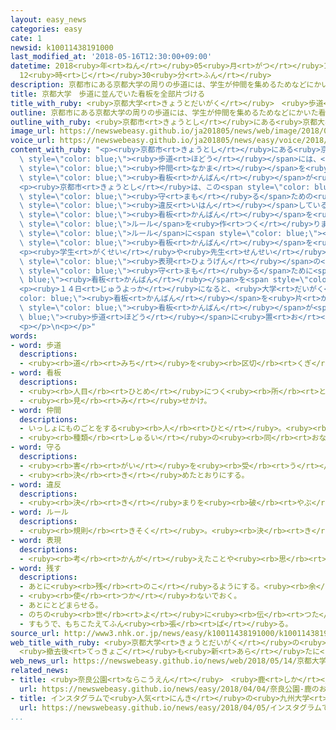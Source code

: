 ```yaml
---
layout: easy_news
categories: easy
cate: 1
newsid: k10011438191000
last_modified_at: '2018-05-16T12:30:00+09:00'
datetime: 2018<ruby>年<rt>ねん</rt></ruby>05<ruby>月<rt>がつ</rt></ruby>16<ruby>日<rt>にち</rt></ruby>
  12<ruby>時<rt>じ</rt></ruby>30<ruby>分<rt>ふん</rt></ruby>
description: 京都市にある京都大学の周りの歩道には、学生が仲間を集めるためなどにかいた看板が並べてありました。
title: 京都大学　歩道に並んでいた看板を全部片づける
title_with_ruby: <ruby>京都大学<rt>きょうとだいがく</rt></ruby>　<ruby>歩道<rt>ほどう</rt></ruby>に<ruby>並<rt>なら</rt></ruby>んでいた<ruby>看板<rt>かんばん</rt></ruby>を<ruby>全部<rt>ぜんぶ</rt></ruby><ruby>片<rt>かた</rt></ruby>づける
outline: 京都市にある京都大学の周りの歩道には、学生が仲間を集めるためなどにかいた看板が並べてありました。
outline_with_ruby: <ruby>京都市<rt>きょうとし</rt></ruby>にある<ruby>京都大学<rt>きょうとだいがく</rt></ruby>の<ruby>周<rt>まわ</rt></ruby>りの<ruby>歩道<rt>ほどう</rt></ruby>には、<ruby>学生<rt>がくせい</rt></ruby>が<ruby>仲間<rt>なかま</rt></ruby>を<ruby>集<rt>あつ</rt></ruby>めるためなどにかいた<ruby>看板<rt>かんばん</rt></ruby>が<ruby>並<rt>なら</rt></ruby>べてありました。
image_url: https://newswebeasy.github.io/ja201805/news/web/image/2018/05/14/K10011438191_1805142049_1805142104_01_03.jpg
voice_url: https://newswebeasy.github.io/ja201805/news/easy/voice/2018/05/16/k10011438191000.mp4
content_with_ruby: "<p><ruby>京都市<rt>きょうとし</rt></ruby>にある<ruby>京都大学<rt>きょうとだいがく</rt></ruby>の<ruby>周<rt>まわ</rt></ruby>りの<span\
  \ style=\"color: blue;\"><ruby>歩道<rt>ほどう</rt></ruby></span>には、<ruby>学生<rt>がくせい</rt></ruby>が<span\
  \ style=\"color: blue;\"><ruby>仲間<rt>なかま</rt></ruby></span>を<ruby>集<rt>あつ</rt></ruby>めるためなどにかいた<span\
  \ style=\"color: blue;\"><ruby>看板<rt>かんばん</rt></ruby></span>が<ruby>並<rt>なら</rt></ruby>べてありました。</p>\n\
  <p><ruby>京都市<rt>きょうとし</rt></ruby>は、この<span style=\"color: blue;\"><ruby>看板<rt>かんばん</rt></ruby></span>が<ruby>景色<rt>けしき</rt></ruby>を<span\
  \ style=\"color: blue;\"><ruby>守<rt>まも</rt></ruby>る</span>ための<ruby>市<rt>し</rt></ruby>の<ruby>規則<rt>きそく</rt></ruby>に<span\
  \ style=\"color: blue;\"><ruby>違反<rt>いはん</rt></ruby></span>しているため、<ruby>大学<rt>だいがく</rt></ruby>に<ruby>片<rt>かた</rt></ruby>づけるように<ruby>言<rt>い</rt></ruby>っていました。このため<ruby>大学<rt>だいがく</rt></ruby>は<ruby>去年<rt>きょねん</rt></ruby>１２<ruby>月<rt>がつ</rt></ruby>、<ruby>大学<rt>だいがく</rt></ruby>の<ruby>外<rt>そと</rt></ruby>に<span\
  \ style=\"color: blue;\"><ruby>看板<rt>かんばん</rt></ruby></span>を<ruby>置<rt>お</rt></ruby>いてはいけないという<span\
  \ style=\"color: blue;\">ルール</span>を<ruby>作<rt>つく</rt></ruby>りました。そして１３<ruby>日<rt>にち</rt></ruby>、この<span\
  \ style=\"color: blue;\">ルール</span>に<span style=\"color: blue;\"><ruby>違反<rt>いはん</rt></ruby></span>している<span\
  \ style=\"color: blue;\"><ruby>看板<rt>かんばん</rt></ruby></span>を<ruby>全部<rt>ぜんぶ</rt></ruby><ruby>片<rt>かた</rt></ruby>づけました。</p>\n\
  <p><ruby>学生<rt>がくせい</rt></ruby>や<ruby>先生<rt>せんせい</rt></ruby>の<ruby>中<rt>なか</rt></ruby>には、<span\
  \ style=\"color: blue;\"><ruby>表現<rt>ひょうげん</rt></ruby></span>の<ruby>自由<rt>じゆう</rt></ruby>を<span\
  \ style=\"color: blue;\"><ruby>守<rt>まも</rt></ruby>る</span>ために<span style=\"color:\
  \ blue;\"><ruby>看板<rt>かんばん</rt></ruby></span>を<span style=\"color: blue;\"><ruby>残<rt>のこ</rt></ruby>し</span>たほうがいいと<ruby>考<rt>かんが</rt></ruby>える<ruby>人<rt>ひと</rt></ruby>もいます。</p>\n\
  <p><ruby>１４日<rt>じゅうよっか</rt></ruby>になると、<ruby>大学<rt>だいがく</rt></ruby>が<span style=\"\
  color: blue;\"><ruby>看板<rt>かんばん</rt></ruby></span>を<ruby>片<rt>かた</rt></ruby>づけたことに<ruby>反対<rt>はんたい</rt></ruby>する<ruby>新<rt>あたら</rt></ruby>しい<span\
  \ style=\"color: blue;\"><ruby>看板<rt>かんばん</rt></ruby></span>が<span style=\"color:\
  \ blue;\"><ruby>歩道<rt>ほどう</rt></ruby></span>に<ruby>置<rt>お</rt></ruby>いてありました。</p>\n\
  <p></p>\n<p></p>"
words:
- word: 歩道
  descriptions:
  - <ruby><rb>道</rb><rt>みち</rt></ruby>を<ruby><rb>区切</rb><rt>くぎ</rt></ruby>って、<ruby><rb>人</rb><rt>ひと</rt></ruby>の<ruby><rb>歩</rb><rt>ある</rt></ruby>くところと<ruby><rb>決</rb><rt>き</rt></ruby>めてある<ruby><rb>所</rb><rt>ところ</rt></ruby>。<ruby><rb>人</rb><rt>ひと</rt></ruby>の<ruby><rb>歩</rb><rt>ある</rt></ruby>く<ruby><rb>道</rb><rt>みち</rt></ruby>。<ruby><rb>人道</rb><rt>じんどう</rt></ruby>。
- word: 看板
  descriptions:
  - <ruby><rb>人目</rb><rt>ひとめ</rt></ruby>につく<ruby><rb>所</rb><rt>ところ</rt></ruby>に、<ruby><rb>店</rb><rt>みせ</rt></ruby>の<ruby><rb>名前</rb><rt>なまえ</rt></ruby>や<ruby><rb>商品</rb><rt>しょうひん</rt></ruby>の<ruby><rb>名前</rb><rt>なまえ</rt></ruby>などを<ruby><rb>書</rb><rt>か</rt></ruby>いて、<ruby><rb>出</rb><rt>だ</rt></ruby>しておくもの。
  - <ruby><rb>見</rb><rt>み</rt></ruby>せかけ。
- word: 仲間
  descriptions:
  - いっしょにものごとをする<ruby><rb>人</rb><rt>ひと</rt></ruby>。<ruby><rb>友達</rb><rt>ともだち</rt></ruby>。グループ。
  - <ruby><rb>種類</rb><rt>しゅるい</rt></ruby>の<ruby><rb>同</rb><rt>おな</rt></ruby>じもの。
- word: 守る
  descriptions:
  - <ruby><rb>害</rb><rt>がい</rt></ruby>を<ruby><rb>受</rb><rt>う</rt></ruby>けないように、<ruby><rb>防</rb><rt>ふせ</rt></ruby>ぐ。
  - <ruby><rb>決</rb><rt>き</rt></ruby>めたとおりにする。
- word: 違反
  descriptions:
  - <ruby><rb>決</rb><rt>き</rt></ruby>まりを<ruby><rb>破</rb><rt>やぶ</rt></ruby>ること。
- word: ルール
  descriptions:
  - <ruby><rb>規則</rb><rt>きそく</rt></ruby>。<ruby><rb>決</rb><rt>き</rt></ruby>まり。
- word: 表現
  descriptions:
  - <ruby><rb>考</rb><rt>かんが</rt></ruby>えたことや<ruby><rb>思</rb><rt>おも</rt></ruby>ったことを、ことば・<ruby><rb>身</rb><rt>み</rt></ruby>ぶり・<ruby><rb>文字</rb><rt>もじ</rt></ruby>・<ruby><rb>色</rb><rt>いろ</rt></ruby>・<ruby><rb>音</rb><rt>おと</rt></ruby>などで<ruby><rb>表</rb><rt>あらわ</rt></ruby>すこと。また、その<ruby><rb>表</rb><rt>あらわ</rt></ruby>し<ruby><rb>方</rb><rt>かた</rt></ruby>。
- word: 残す
  descriptions:
  - あとに<ruby><rb>残</rb><rt>のこ</rt></ruby>るようにする。<ruby><rb>余</rb><rt>あま</rt></ruby>す。
  - <ruby><rb>使</rb><rt>つか</rt></ruby>わないでおく。
  - あとにとどまらせる。
  - のちの<ruby><rb>世</rb><rt>よ</rt></ruby>に<ruby><rb>伝</rb><rt>つた</rt></ruby>える。
  - すもうで、もちこたえてふん<ruby><rb>張</rb><rt>ば</rt></ruby>る。
source_url: http://www3.nhk.or.jp/news/easy/k10011438191000/k10011438191000.html
web_title_with_ruby: <ruby>京都大学<rt>きょうとだいがく</rt></ruby>の<ruby>立<rt>た</rt></ruby>て<ruby>看板<rt>かんばん</rt></ruby>
  <ruby>撤去後<rt>てっきょご</rt></ruby>も<ruby>新<rt>あら</rt></ruby>たに<ruby>抗議<rt>こうぎ</rt></ruby>の<ruby>看板<rt>かんばん</rt></ruby>
web_news_url: https://newswebeasy.github.io/news/web/2018/05/14/京都大学の立て看板-撤去後も新たに抗議の看板
related_news:
- title: <ruby>奈良公園<rt>ならこうえん</rt></ruby>　<ruby>鹿<rt>しか</rt></ruby>のお<ruby>菓子<rt>かし</rt></ruby>のあげ<ruby>方<rt>かた</rt></ruby>を<ruby>英語<rt>えいご</rt></ruby>と<ruby>中国語<rt>ちゅうごくご</rt></ruby>で<ruby>看板<rt>かんばん</rt></ruby>に<ruby>書<rt>か</rt></ruby>く
  url: https://newswebeasy.github.io/news/easy/2018/04/04/奈良公園-鹿のお菓子のあげ方を英語と中国語で看板に書く
- title: インスタグラムで<ruby>人気<rt>にんき</rt></ruby>の<ruby>九州大学<rt>きゅうしゅうだいがく</rt></ruby>の<ruby>森<rt>もり</rt></ruby>　「ルールを<ruby>守<rt>まも</rt></ruby>って」
  url: https://newswebeasy.github.io/news/easy/2018/04/05/インスタグラムで人気の九州大学の森-ルールを守って
...
```

